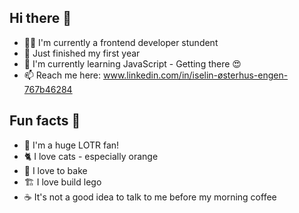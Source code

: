 ## Hi there 👋

- 👩‍🎓 I'm currently a frontend developer stundent
- 🥇 Just finished my first year
- 🌱 I'm currently learning JavaScript - Getting there 😍
- 📫 Reach me here: www.linkedin.com/in/iselin-østerhus-engen-767b46284


## Fun facts 🫶

- 🧝 I'm a huge LOTR fan! 
- 🐈 I love cats - especially orange
- 🍰 I love to bake
- 🏗️ I love build lego
- ☕ It's not a good idea to talk to me before my morning coffee

